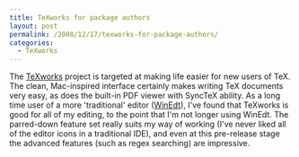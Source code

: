 ```yaml
---
title: TeXworks for package authors
layout: post
permalink: /2008/12/17/texworks-for-package-authors/
categories:
  - TeXworks
---
```

The [TeXworks](https://tug.org/texworks) project is targeted at making life easier for new users of TeX. The clean, Mac-inspired interface certainly makes writing TeX documents very easy, as does the built-in PDF viewer with SyncTeX ability. As a long time user of a more 'traditional' editor ([WinEdt](http://www.winedt.com/)), I've found that TeXworks is good for all of my editing, to the point that I'm not longer using WinEdt.  The parred-down feature set really suits my way of working (I've never liked all of the editor icons in a traditional IDE), and even at this pre-release stage the advanced features (such as regex searching) are impressive.
